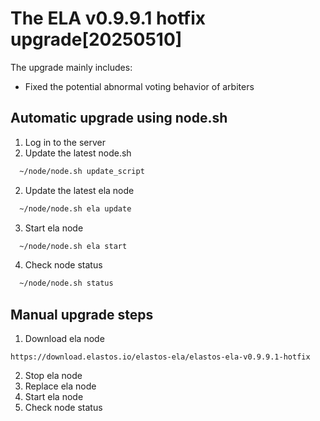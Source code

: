 # The ELA v0.9.9.1 hotfix upgrade[20250510]

The upgrade mainly includes:

- Fixed the potential abnormal voting behavior of arbiters

## Automatic upgrade using node.sh

1. Log in to the server
2. Update the latest node.sh

```bash
  ~/node/node.sh update_script
```

2. Update the latest ela node

```bash
  ~/node/node.sh ela update
```

3. Start ela node

```bash
  ~/node/node.sh ela start
```

4. Check node status

```bash
  ~/node/node.sh status
```

## Manual upgrade steps

1. Download ela node

```
https://download.elastos.io/elastos-ela/elastos-ela-v0.9.9.1-hotfix
```

2. Stop ela node
3. Replace ela node
4. Start ela node
5. Check node status
